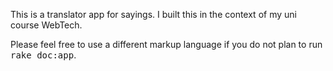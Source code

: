 This is a translator app for sayings.
I built this in the context of my uni course WebTech.


Please feel free to use a different markup language if you do not plan to run
<tt>rake doc:app</tt>.
